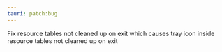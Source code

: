 ```yaml
---
tauri: patch:bug
---
```


Fix resource tables not cleaned up on exit which causes tray icon inside resource tables not cleaned up on exit
